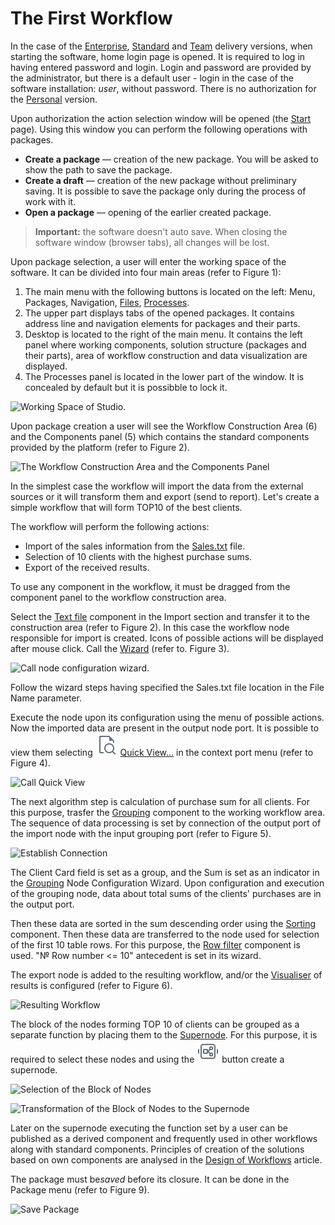 # The First Workflow

In the case of the [Enterprise](https://loginom.ru/platform/pricing#edition-enterprise), [Standard](https://loginom.ru/platform/pricing#edition-standard) and [Team](https://loginom.ru/platform/pricing#edition-team) delivery versions, when starting the software, home login page is opened. It is required to log in having entered password and login. Login and password are provided by the administrator, but there is a default user - login in the case of the software installation: *user*, without password. There is no authorization for the [Personal](https://loginom.ru/platform/pricing#edition-personal) version.

Upon authorization the action selection window will be opened (the [Start](../interface/home-page.md) page). Using this window you can perform the following operations with packages.

* **Create a package** — creation of the new package. You will be asked to show the path to save the package.
* **Create a draft** — creation of the new package without preliminary saving. It is possible to save the package only during the process of work with it.
* **Open a package** — opening of the earlier created package.

> **Important:** the software doesn't auto save. When closing the software window (browser tabs), all changes will be lost.

Upon package selection, a user will enter the working space of the software. It can be divided into four main areas (refer to Figure 1):

1. The main menu with the following buttons is located on the left: Menu, Packages, Navigation, [Files](../location_user_files.md), [Processes](../interface/processes-panel.md).
2. The upper part displays tabs of the opened packages. It contains address line and navigation elements for packages and their parts.
3. Desktop is located to the right of the main menu. It contains the left panel where working components, solution structure (packages and their parts), area of workflow construction and data visualization are displayed.
4. The Processes panel is located in the lower part of the window. It is concealed by default but it is possibble to lock it.

![Working Space of Studio.](./first-scenario-1.png)

Upon package creation a user will see the Workflow Construction Area (6) and the Components panel (5) which contains the standard components provided by the platform (refer to Figure 2).

![The Workflow Construction Area and the Components Panel](./first-scenario-2.png)

In the simplest case the workflow will import the data from the external sources or it will transform them and export (send to report).
Let's create a simple workflow that will form TOP10 of the best clients.

The workflow will perform the following actions:

* Import of the sales information from the [Sales.txt](../attach/Sales.txt) file.
* Selection of 10 clients with the highest purchase sums.
* Export of the received results.

To use any component in the workflow, it must be dragged from the component panel to the workflow construction area.

Select the [Text file](../integration/import/txt-csv.md) component in the Import section and transfer it to the construction area (refer to Figure 2). In this case the workflow node responsible for import is created. Icons of possible actions will be displayed after mouse click. Call the [Wizard](../integration/import/txt-csv.md) (refer to. Figure 3).

![Call node configuration wizard.](./first-scenario-3.png)

Follow the wizard steps having specified the Sales.txt file location in the File Name parameter.

Execute the node upon its configuration using the menu of possible actions. Now the imported data are present in the output node port. It is possible to view them selecting ![ ](../images/icons/toolbar-controls/show-fast-viewer_default.svg) [Quick View…](../visualization/preview/quick-view.md) in the context port menu (refer to Figure 4).

![Call Quick View](./first-scenario-4.png)

The next algorithm step is calculation of purchase sum for all clients. For this purpose, trasfer the [Grouping](../processors/transformation/grouping.md) component to the working workflow area. The sequence of data processing is set by connection of the output port of the import node with the input grouping port (refer to Figure 5).

![Establish Connection](./first-scenario-5.png)

The Client Card field is set as a group, and the Sum is set as an indicator in the [Grouping](../processors/transformation/grouping.md) Node Configuration Wizard. Upon configuration and execution of the grouping node, data about total sums of the clients' purchases are in the output port.

Then these data are sorted in the sum descending order using the [Sorting](../processors/transformation/sorting.md) component. Then these data are transferred to the node used for selection of the first 10 table rows.  For this purpose, the [Row filter](../processors/transformation/row-filter/README.md) component is used. "№ Row number <= 10" antecedent is set in its wizard.

The export node is added to the resulting workflow, and/or the [Visualiser](../visualization/README.md) of results is configured (refer to Figure 6).

![Resulting Workflow](./first-scenario-6.png)

The block of the nodes forming TOP 10 of clients can be grouped as a separate function by placing them to the [Supernode](../processors/control/submodel.md). For this purpose, it is required to select these nodes and using the ![](../images/icons/toolbar-controls/compose-generic-model_default.svg) button create a supernode.

![Selection of the Block of Nodes](./first-scenario-7.png)

![Transformation of the Block of Nodes to the Supernode](./first-scenario-8.png)

Later on the supernode executing the function set by a user can be published as a derived component and frequently used in other workflows along with standard components. Principles of creation of the solutions based on own components are analysed in the [Design of Workflows](../scenario/README.md) article.

The package must be*saved* before its closure. It can be done in the Package menu (refer to Figure 9).

![Save Package](./first-scenario-9.png)
